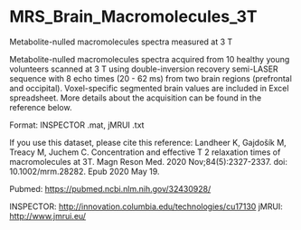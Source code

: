 # MRS_Brain_Macromolecules_3T
Metabolite-nulled macromolecules spectra measured at 3 T

Metabolite-nulled macromolecules spectra acquired from 10 healthy young volunteers scanned at 3 T using double-inversion recovery semi-LASER sequence with 8 echo times (20 - 62 ms) from two brain regions (prefrontal and occipital). Voxel-specific segmented brain values are included in Excel spreadsheet. More details about the acquisition can be found in the reference below.

Format: INSPECTOR .mat, jMRUI .txt

If you use this dataset, please cite this reference:
Landheer K, Gajdošík M, Treacy M, Juchem C. Concentration and effective T 2 relaxation times of macromolecules at 3T. Magn Reson Med. 2020 Nov;84(5):2327-2337. doi: 10.1002/mrm.28282. Epub 2020 May 19.

Pubmed: https://pubmed.ncbi.nlm.nih.gov/32430928/

INSPECTOR: http://innovation.columbia.edu/technologies/cu17130
jMRUI: http://www.jmrui.eu/
